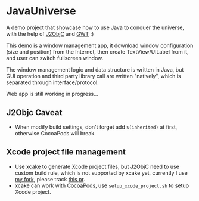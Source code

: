 # JavaUniverse

A demo project that showcase how to use Java to conquer the universe, with the help of
[J2ObjC](https://developers.google.com/j2objc/) and [GWT](http://www.gwtproject.org/) :)

This demo is a window management app, it download window configuration (size and position)
from the Internet, then create TextView/UILabel from it, and user can switch fullscreen
window.

The window management logic and data structure is written in Java, but GUI operation and
third party library call are written "natively", which is separated through interface/protocol.

Web app is still working in progress...

## J2Objc Caveat

+ When modify build settings, don't forget add `$(inherited)` at first, otherwise CocoaPods
will break.

## Xcode project file management

+ Use [xcake](https://github.com/jcampbell05/xcake) to generate Xcode project files, but
J2ObjC need to use custom build rule, which is not supported by xcake yet, currently I
use [my fork](https://github.com/Piasy/xcake), please track
[this pr](https://github.com/jcampbell05/xcake/pull/181).
+ xcake can work with [CocoaPods](https://github.com/CocoaPods/CocoaPods), use
`setup_xcode_project.sh` to setup Xcode project.
